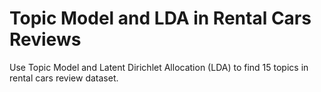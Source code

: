 # Topic Model and LDA in Rental Cars Reviews
Use Topic Model and Latent Dirichlet Allocation (LDA) to find 15 topics in rental cars review dataset. 
